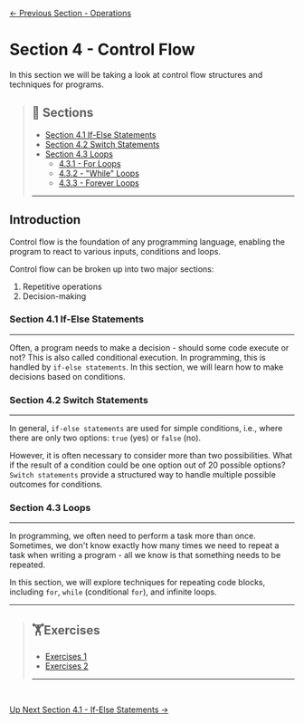 [← Previous Section - Operations](../Section%203%20-%20Operations/Operations.md)


# Section 4 - Control Flow

In this section we will be taking a look at control flow structures and techniques for programs.

> ## 📑 Sections
> - [Section 4.1 If-Else Statements](#section-41-if-else-statements)
> - [Section 4.2 Switch Statements](#section-42-switch-statements)
> - [Section 4.3 Loops](#section-43-loops)
>   - [4.3.1 - For Loops](Section%204.3%20-%20Loops/Section%204.3.1%20-%20For%20Loops/For%20Loops.md)
>   - [4.3.2 - "While" Loops](Section%204.3%20-%20Loops/Section%204.3.2%20-%20While%20Loops%20(Conditional%20For%20Loop)/Conditional%20For%20Loops.md)
>   - [4.3.3 - Forever Loops](Section%204.3%20-%20Loops/Section%204.3.3%20-%20Forever%20Loops/Forever%20Loops.md)
> ---

## Introduction
Control flow is the foundation of any programming language, enabling the program to react to various inputs, conditions and loops.

Control flow can be broken up into two major sections:
1. Repetitive operations
2. Decision-making


### Section 4.1 If-Else Statements
---
Often, a program needs to make a decision - should some code execute or not? This is also called conditional execution. In programming, this is handled by `if-else statements`. In this section, we will learn how to make decisions based on conditions.

### Section 4.2 Switch Statements
---
In general, `if-else statements` are used for simple conditions, i.e., where there are only two options: `true` (yes) or `false` (no).

However, it is often necessary to consider more than two possibilities. What if the result of a condition could be one option out of 20 possible options? `Switch statements` provide a structured way to handle multiple possible outcomes for conditions.


### Section 4.3 Loops
---
In programming, we often need to perform a task more than once. Sometimes, we don't know exactly how many times we need to repeat a task when writing a program - all we know is that something needs to be repeated.

In this section, we will explore techniques for repeating code blocks, including `for`, `while` (conditional `for`), and infinite loops.

---

> ## 🏋Exercises
> - [Exercises 1](#exercises-1)
> - [Exercises 2](#exercises-2)
> ---

<br>

[Up Next Section 4.1 - If-Else Statements →](Section%204.1%20-%20If-Else%20Statements/If-Else%20Statments.md)

